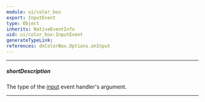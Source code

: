 ```yaml
---
module: ui/color_box
export: InputEvent
type: Object
inherits: NativeEventInfo
uid: ui/color_box:InputEvent
generateTypeLink: 
references: dxColorBox.Options.onInput
---
```

---
##### shortDescription
The type of the [input]({basewidgetpath}/Events/#input) event handler's argument.

---
<!-- Description goes here -->